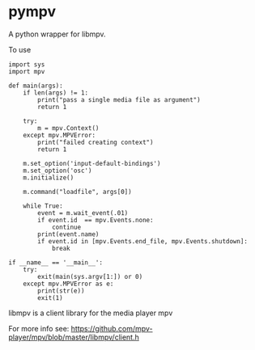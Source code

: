 pympv
=====
A python wrapper for libmpv.

To use

    import sys
    import mpv

    def main(args):
        if len(args) != 1:
            print("pass a single media file as argument")
            return 1

        try:
            m = mpv.Context()
        except mpv.MPVError:
            print("failed creating context")
            return 1

        m.set_option('input-default-bindings')
        m.set_option('osc')
        m.initialize()

        m.command("loadfile", args[0])

        while True:
            event = m.wait_event(.01)
            if event.id  == mpv.Events.none:
                continue
            print(event.name)
            if event.id in [mpv.Events.end_file, mpv.Events.shutdown]:
                break

    if __name__ == '__main__':
        try:
            exit(main(sys.argv[1:]) or 0)
        except mpv.MPVError as e:
            print(str(e))
            exit(1)

libmpv is a client library for the media player mpv

For more info see: https://github.com/mpv-player/mpv/blob/master/libmpv/client.h
